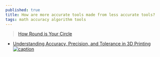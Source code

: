 ```yaml
---
published: true
title: How are more accurate tools made from less accurate tools?
tags: math accuracy algorithm tools
---
```

> [How Round is Your Circle](https://www.youtube.com/watch?v=UfACxH7liew)

- [Understanding Accuracy, Precision, and Tolerance in 3D Printing](https://formlabs.com/blog/understanding-accuracy-precision-tolerance-in-3d-printing/)
[![caption](https://formlabs.com/_next/image/?url=https%3A%2F%2Fformlabs-media.formlabs.com%2Ffiler_public_thumbnails%2Ffiler_public%2F78%2F93%2F78930163-2cfc-4018-a1d2-6a22032a28b4%2Faccuracy-precision-3d-printing.jpg__1354x0_q85_subsampling-2.jpg&w=3840&q=75)](https://formlabs.com/blog/understanding-accuracy-precision-tolerance-in-3d-printing/)
